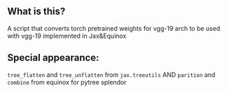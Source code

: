 ## What is this?

A script that converts torch pretrained weights for vgg-19 arch to be used with vgg-19 implemented in Jax&Equinox


## Special appearance:

`tree_flatten` and `tree_unflatten` from `jax.treeutils` AND `parition` and `combine` from equinox for pytree splendor
